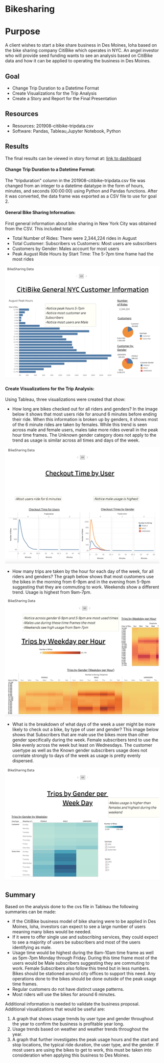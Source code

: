 # Bikesharing

# **Purpose**
A client wishes to start a bike share business in Des Moines, Ioha based on the bike sharing company CitiBike which operates in NYC. An angel investor who will provide seed funding wants to see an analysis based on CitiBike data and how it can be applied to operating the business in Des Moines. 

## **Goal**
- Change Trip Duration to a Datetime Format
- Create Visualizations for the Trip Analysis
- Create a Story and Report for the Final Presentation

## **Resources**
- Resources: 201908-citibike-tripdata.csv
- Software: Pandas, Tableau,Jupyter Notebook, Python

## **Results**
The final results can be viewed in story format at:  [link to dashboard](https://public.tableau.com/app/profile/megan.richard8454/viz/CitiBikeProposal_16747812706880/BikeSharingData)

#### Change Trip Duration to a Datetime Format:
The "tripduration" column in the 201908-citibike-tripdata.csv file was changed from an integer to a datetime datatype in the form of hours, minutes, and seconds (00:00:00) using Python and Pandas functions. After it was converted, the data frame was exported as a CSV file to use for goal  2.

#### General Bike Sharing Information:
First general information about bike sharing in New York City was obtained from the CSV. This included total:
- Total Number of Rides: There were 2,344,224 rides in August
- Total Customer: Subscribers vs Customers: Most users are subscribers
- Customers by Gender: Males account for most users
- Peak August Ride Hours by Start Time: The 5-7pm time frame had the most rides

![1](1.png)

#### Create Visualizations for the Trip Analysis: 
Using Tableau, three visualizations were created that show:
- How long are bikes checked out for all riders and genders? In the image below it shows that most users ride for around 6 minutes before ending their ride. When this information is broken up by genders, it shows most of the 6 minute rides are taken by females. While this trend is seen across male and female users, males take more rides overall in the peak hour time frames. The Unknown gender category does not apply to the trend as usage is similar across all times and days of the week.

![2](2.png)

- How many trips are taken by the hour for each day of the week, for all riders and genders? The graph below shows that most customers use the bikes in the morning from 6-9pm and in the evening from 5-9pm suggesting that they are commuting to work. Weekends show a different trend. Usage is highest from 9am-7pm. 

![3](3.png)

- What is the breakdown of what days of the week a user might be more likely to check out a bike, by type of user and gender? This image below shows that Subscribers that are male use the bikes more than other gender specifically during the week. Female subscribers tend to use the bike evenly across the week but least on Wednesdays. The customer usertype as well as the Known gender subscribers usage does not correlate strongly to days of the week as usage is pretty evenly dispersed. 

![4](4.png)

## Summary
Based on the analysis done to the cvs file in Tableau the following summaries can be made:
- If the CitiBike business model of bike sharing were to be applied in Des Moines, Ioha, investors can expect to see a large number of users meaning many bikes would be needed.
- If it were to offer single use and subscribing services, they could expect to see a majority of users be subscribers and most of the users identifying as male.
- Usage time would be highest during the 8am-10am time frame as well as 5pm-7pm Monday through Friday. During this time frame most of the users would be Male subscribers suggesting they are commuting to work. Female Subscribers also follow this trend but in less numbers. Bikes should be stationed around city offices to support this need. Any operations done to the bikes should be done outside of the peak usage time frames. 
- Regular customers do not have distinct usage patterns.
- Most riders will use the bikes for around 6 minutes.

Additional information is needed to validate the business proposal. Additional visualizations that would be useful are:
1. A graph that shows usage trends by user type and gender throughout the year to confirm the business is profitable year long.
2. Usage trends based on weather and weather trends throughout the year.
3. A graph that further investigates the peak usage hours and the start and stop locations, the typical ride duration, the user type, and the gender. If most users are using the bikes to get to work, this must be taken into consideration when applying this business to Des Moines.
